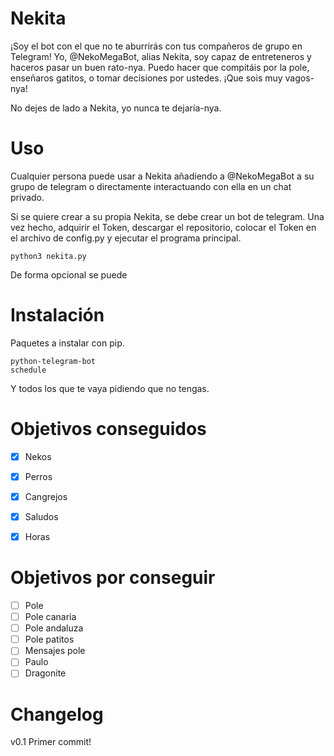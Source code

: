 
# Nekita
¡Soy el bot con el que no te aburrirás con tus compañeros de grupo en Telegram! Yo, @NekoMegaBot, alias Nekita, soy capaz de entreteneros y haceros pasar un buen rato-nya. Puedo hacer que compitáis por la pole, enseñaros gatitos, o tomar decisiones por ustedes. ¡Que sois muy vagos-nya!

No dejes de lado a Nekita, yo nunca te dejaría-nya.

# Uso
Cualquier persona puede usar a Nekita añadiendo a @NekoMegaBot a su grupo de telegram o directamente interactuando con ella en un chat privado.

Si se quiere crear a su propia Nekita, se debe crear un bot de telegram. Una vez hecho, adquirir el Token, descargar el repositorio, colocar el Token en el archivo de config.py y ejecutar el programa principal.

    python3 nekita.py

De forma opcional se puede 

# Instalación

Paquetes a instalar con pip.

    python-telegram-bot
    schedule

Y todos los que te vaya pidiendo que no tengas.

# Objetivos conseguidos

- [x] Nekos
- [x] Perros
- [x] Cangrejos
- [x] Saludos
- [x] Horas


# Objetivos por conseguir

- [ ] Pole
- [ ] Pole canaria
- [ ] Pole andaluza
- [ ] Pole patitos
- [ ] Mensajes pole
- [ ] Paulo
- [ ] Dragonite

# Changelog

v0.1
Primer commit!
